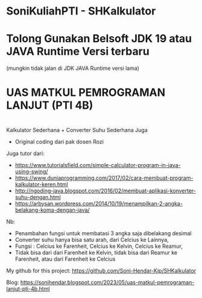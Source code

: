 # SoniKuliahPTI - SHKalkulator
# 
# Tolong Gunakan Belsoft JDK 19 atau JAVA Runtime Versi terbaru
(mungkin tidak jalan di JDK JAVA Runtime versi lama)
# 
# UAS MATKUL PEMROGRAMAN LANJUT (PTI 4B)
#
 Kalkulator Sederhana + Converter Suhu Sederhana Juga
- Original coding dari pak dosen Rozi
 
 Juga tutor dari:
- https://www.tutorialsfield.com/simple-calculator-program-in-java-using-swing/
- https://www.duniaprogramming.com/2017/02/cara-membuat-program-kalkulator-keren.html
- http://ngoding-java.blogspot.com/2016/02/membuat-aplikasi-konverter-suhu-dengan.html
- https://arbysan.wordpress.com/2014/10/19/menampilkan-2-angka-belakang-koma-dengan-java/

 Nb:
- Penambahan fungsi untuk membatasi 3 angka saja dibelakang desimal
- Converter suhu hanya bisa satu arah, dari Celcius ke Lainnya,
- Fungsi :
	Celcius ke Farenheit,
	Celcius ke Kelvin,
	Celcius ke Reamur,
- Tidak bisa dari dari Farenheit ke Kelvin, tidak bisa dari Reamur ke Farenheit, atau dari Farenheit ke Celcius

 My github for this project: 
 https://github.com/Soni-Hendar-Kip/SHKalkulator
 
 Blog:
 https://sonihendar.blogspot.com/2023/05/uas-matkul-pemrograman-lanjut-pti-4b.html
